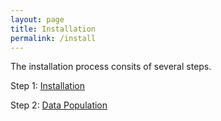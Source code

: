 ```yaml
---
layout: page
title: Installation
permalink: /install
---
```


The installation process consits of several steps. 

Step 1: [Installation](/finSentiment/setup/installation)

Step 2: [Data Population](/finSentiment/setup/datapopulation)

